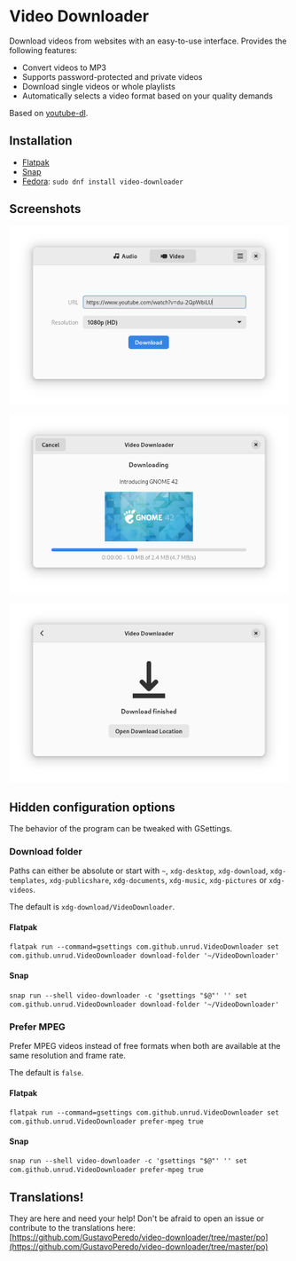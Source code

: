 # Video Downloader

Download videos from websites with an easy-to-use interface.
Provides the following features:

  * Convert videos to MP3
  * Supports password-protected and private videos
  * Download single videos or whole playlists
  * Automatically selects a video format based on your quality demands

Based on [youtube-dl](https://yt-dl.org).

## Installation

  * [Flatpak](https://flathub.org/apps/details/com.github.unrud.VideoDownloader)
  * [Snap](https://snapcraft.io/video-downloader)
  * [Fedora](https://src.fedoraproject.org/rpms/video-downloader): `sudo dnf install video-downloader`

## Screenshots

![screenshot 1](https://raw.githubusercontent.com/Unrud/video-downloader/master/screenshots/1.png)

![screenshot 2](https://raw.githubusercontent.com/Unrud/video-downloader/master/screenshots/2.png)

![screenshot 3](https://raw.githubusercontent.com/Unrud/video-downloader/master/screenshots/3.png)

## Hidden configuration options

The behavior of the program can be tweaked with GSettings.

### Download folder

Paths can either be absolute or start with `~`, `xdg-desktop`, `xdg-download`,
`xdg-templates`, `xdg-publicshare`, `xdg-documents`, `xdg-music`, `xdg-pictures` or `xdg-videos`.

The default is `xdg-download/VideoDownloader`.

#### Flatpak

```
flatpak run --command=gsettings com.github.unrud.VideoDownloader set com.github.unrud.VideoDownloader download-folder '~/VideoDownloader'
```

#### Snap

```
snap run --shell video-downloader -c 'gsettings "$@"' '' set com.github.unrud.VideoDownloader download-folder '~/VideoDownloader'
```

### Prefer MPEG

Prefer MPEG videos instead of free formats when both are available at the same
resolution and frame rate.

The default is `false`.

#### Flatpak

```
flatpak run --command=gsettings com.github.unrud.VideoDownloader set com.github.unrud.VideoDownloader prefer-mpeg true
```

#### Snap

```
snap run --shell video-downloader -c 'gsettings "$@"' '' set com.github.unrud.VideoDownloader prefer-mpeg true
```

## Translations!

They are here and need your help! Don't be afraid to open an issue or contribute to the translations here: [https://github.com/GustavoPeredo/video-downloader/tree/master/po](https://github.com/GustavoPeredo/video-downloader/tree/master/po)

